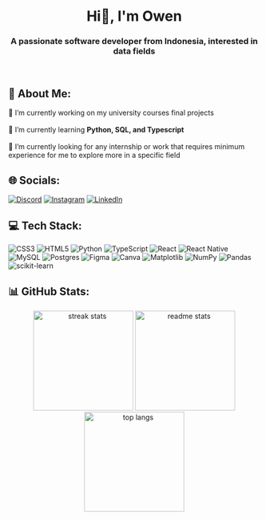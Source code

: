 <h1 align="center">Hi👋, I'm Owen</h1>
<h3 align="center">A passionate software developer from Indonesia, interested in data fields</h3>
<br>



## 💫 About Me:
🔭 I’m currently working on my university courses final projects
<br> <br>
🌱 I’m currently learning **Python, SQL, and Typescript**
<br> <br>
🤝 I’m currently looking for any internship or work that requires minimum experience for me to explore more in a specific field
<br>



## 🌐 Socials:
[![Discord](https://img.shields.io/badge/Discord-%237289DA.svg?logo=discord&logoColor=white)](https://discord.gg/https://discord.gg/own20#6092)
[![Instagram](https://img.shields.io/badge/Instagram-%23E4405F.svg?logo=Instagram&logoColor=white)](https://instagram.com/https://www.instagram.com/christopher.owen20/)
[![LinkedIn](https://img.shields.io/badge/LinkedIn-%230077B5.svg?logo=linkedin&logoColor=white)](https://linkedin.com/in/https://www.linkedin.com/in/christopherowen20/) 
<br>



## 💻 Tech Stack:
![CSS3](https://img.shields.io/badge/css3-%231572B6.svg?style=for-the-badge&logo=css3&logoColor=white) ![HTML5](https://img.shields.io/badge/html5-%23E34F26.svg?style=for-the-badge&logo=html5&logoColor=white) ![Python](https://img.shields.io/badge/python-3670A0?style=for-the-badge&logo=python&logoColor=ffdd54) ![TypeScript](https://img.shields.io/badge/typescript-%23007ACC.svg?style=for-the-badge&logo=typescript&logoColor=white) ![React](https://img.shields.io/badge/react-%2320232a.svg?style=for-the-badge&logo=react&logoColor=%2361DAFB) ![React Native](https://img.shields.io/badge/react_native-%2320232a.svg?style=for-the-badge&logo=react&logoColor=%2361DAFB) ![MySQL](https://img.shields.io/badge/mysql-%2300000f.svg?style=for-the-badge&logo=mysql&logoColor=white) ![Postgres](https://img.shields.io/badge/postgres-%23316192.svg?style=for-the-badge&logo=postgresql&logoColor=white) ![Figma](https://img.shields.io/badge/figma-%23F24E1E.svg?style=for-the-badge&logo=figma&logoColor=white) ![Canva](https://img.shields.io/badge/Canva-%2300C4CC.svg?style=for-the-badge&logo=Canva&logoColor=white) ![Matplotlib](https://img.shields.io/badge/Matplotlib-%23ffffff.svg?style=for-the-badge&logo=Matplotlib&logoColor=black) ![NumPy](https://img.shields.io/badge/numpy-%23013243.svg?style=for-the-badge&logo=numpy&logoColor=white) ![Pandas](https://img.shields.io/badge/pandas-%23150458.svg?style=for-the-badge&logo=pandas&logoColor=white) ![scikit-learn](https://img.shields.io/badge/scikit--learn-%23F7931E.svg?style=for-the-badge&logo=scikit-learn&logoColor=white)
<br>



## 📊 GitHub Stats:
<div align=center>
  <img height=200 src="https://github-readme-stats.vercel.app/api?username=Own20&theme=swift&hide_border=false&include_all_commits=true&count_private=false" alt="streak stats"/>
  <img height=200 src="https://github-readme-streak-stats.herokuapp.com/?user=Own20&theme=swift&hide_border=false" alt="readme stats"/>
  <br/>
  <img height=200 src="https://github-readme-stats.vercel.app/api/top-langs/?username=Own20&theme=swift&hide_border=false&include_all_commits=true&count_private=false&layout=compact" alt="top langs" />
</div>

<!---
### ✍️ Random Dev Quote
![](https://quotes-github-readme.vercel.app/api?type=horizontal&theme=dark)

### 🔝 Top Contributed Repo
![](https://github-contributor-stats.vercel.app/api?username=Own20&limit=5&theme=dark&combine_all_yearly_contributions=true)

---
[![](https://visitcount.itsvg.in/api?id=Own20&icon=6&color=1)](https://visitcount.itsvg.in)
